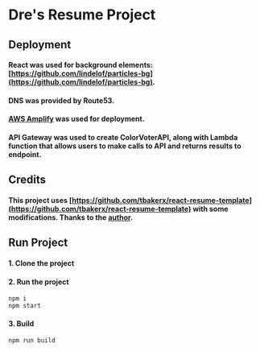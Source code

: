 # Dre's Resume Project

### 


## Deployment
#### React was used for background elements: [https://github.com/lindelof/particles-bg](https://github.com/lindelof/particles-bg). 
#### DNS was provided by Route53.
#### [AWS Amplify](https://master.d2j623qlcgw8p5.amplifyapp.com/#resume) was used for deployment. 
#### API Gateway was used to create ColorVoterAPI, along with Lambda function that allows users to make calls to API and returns results to endpoint. 

## Credits
#### This project uses [https://github.com/tbakerx/react-resume-template](https://github.com/tbakerx/react-resume-template) with some modifications. Thanks to the [author](https://github.com/tbakerx).

## Run Project
#### 1. Clone the project

#### 2. Run the project
```shell
npm i
npm start
```

#### 3. Build
```shell
npm run build
```
